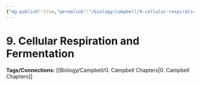 ```yaml
---
{"dg-publish":true,"permalink":"/biology/campbell/9-cellular-respiration-and-fermentation/","dgHomeLink":true,"dgPassFrontmatter":true}
---
```


# 9. Cellular Respiration and Fermentation
**Tags/Connections:**
[[Biology/Campbell/0. Campbell Chapters|0. Campbell Chapters]]